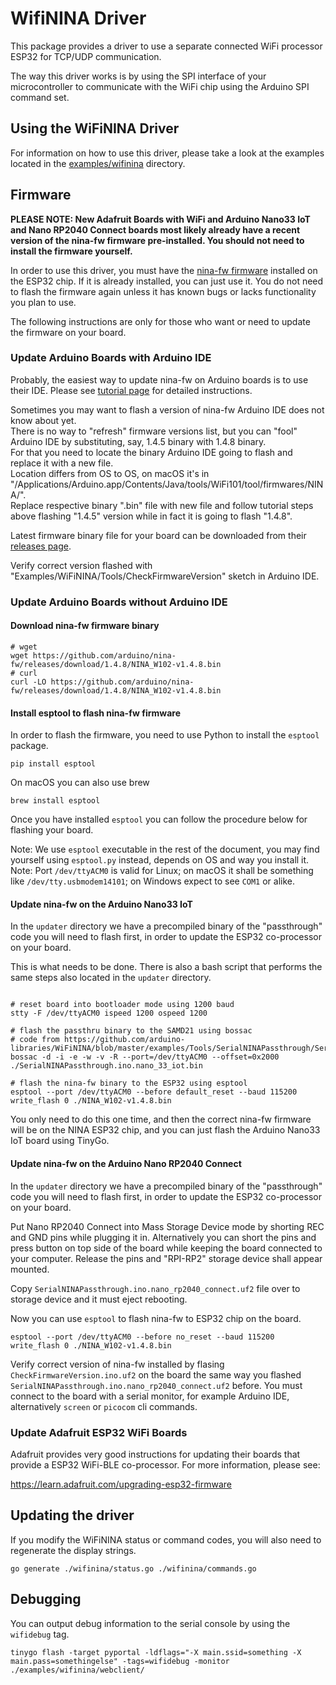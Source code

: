 # WifiNINA Driver

This package provides a driver to use a separate connected WiFi processor ESP32 for TCP/UDP communication.

The way this driver works is by using the SPI interface of your microcontroller to communicate with the WiFi chip using the Arduino SPI command set.

## Using the WiFiNINA Driver

For information on how to use this driver, please take a look at the examples located in the [examples/wifinina](../examples/wifinina) directory.

## Firmware

**PLEASE NOTE: New Adafruit Boards with WiFi and Arduino Nano33 IoT and Nano RP2040 Connect boards most likely already have a recent version of the nina-fw firmware pre-installed. You should not need to install the firmware yourself.**

In order to use this driver, you must have the [nina-fw firmware](https://github.com/arduino/nina-fw/) installed on the ESP32 chip. If it is already installed, you can just use it. You do not need to flash the firmware again unless it has known bugs or lacks functionality you plan to use.

The following instructions are only for those who want or need to update the firmware on your board.

### Update Arduino Boards with Arduino IDE

Probably, the easiest way to update nina-fw on Arduino boards is to use their IDE.
Please see [tutorial page](https://www.arduino.cc/en/Tutorial/WiFiNINA-FirmwareUpdater) for detailed instructions.

Sometimes you may want to flash a version of nina-fw Arduino IDE does not know about yet.  
There is no way to "refresh" firmware versions list, but you can "fool" Arduino IDE by substituting, say, 1.4.5 binary with 1.4.8 binary.  
For that you need to locate the binary Arduino IDE going to flash and replace it with a new file.  
Location differs from OS to OS, on macOS it's in "/Applications/Arduino.app/Contents/Java/tools/WiFi101/tool/firmwares/NINA/".  
Replace respective binary ".bin" file with new file and follow tutorial steps above flashing "1.4.5" version while in fact it is going to flash "1.4.8".

Latest firmware binary file for your board can be downloaded from their [releases page](https://github.com/arduino/nina-fw/releases).

Verify correct version flashed with "Examples/WiFiNINA/Tools/CheckFirmwareVersion" sketch in Arduino IDE.

### Update Arduino Boards without Arduino IDE

#### Download nina-fw firmware binary

```shell
# wget
wget https://github.com/arduino/nina-fw/releases/download/1.4.8/NINA_W102-v1.4.8.bin
# curl
curl -LO https://github.com/arduino/nina-fw/releases/download/1.4.8/NINA_W102-v1.4.8.bin
```

#### Install esptool to flash nina-fw firmware

In order to flash the firmware, you need to use Python to install the `esptool` package.

```shell
pip install esptool
```

On macOS you can also use brew

```shell
brew install esptool
```

Once you have installed `esptool` you can follow the procedure below for flashing your board.

Note: We use `esptool` executable in the rest of the document, you may find yourself using `esptool.py` instead, depends on OS and way you install it.
Note: Port `/dev/ttyACM0` is valid for Linux; on macOS it shall be something like `/dev/tty.usbmodem14101`; on Windows expect to see `COM1` or alike.

#### Update nina-fw on the Arduino Nano33 IoT

In the `updater` directory we have a precompiled binary of the "passthrough" code you will need to flash first, in order to update the ESP32 co-processor on your board.

This is what needs to be done. There is also a bash script that performs the same steps also located in the `updater` directory.

```shell

# reset board into bootloader mode using 1200 baud
stty -F /dev/ttyACM0 ispeed 1200 ospeed 1200

# flash the passthru binary to the SAMD21 using bossac
# code from https://github.com/arduino-libraries/WiFiNINA/blob/master/examples/Tools/SerialNINAPassthrough/SerialNINAPassthrough.ino
bossac -d -i -e -w -v -R --port=/dev/ttyACM0 --offset=0x2000 ./SerialNINAPassthrough.ino.nano_33_iot.bin

# flash the nina-fw binary to the ESP32 using esptool
esptool --port /dev/ttyACM0 --before default_reset --baud 115200 write_flash 0 ./NINA_W102-v1.4.8.bin
```

You only need to do this one time, and then the correct nina-fw firmware will be on the NINA ESP32 chip, and you can just flash the Arduino Nano33 IoT board using TinyGo.

#### Update nina-fw on the Arduino Nano RP2040 Connect

In the `updater` directory we have a precompiled binary of the "passthrough" code you will need to flash first, in order to update the ESP32 co-processor on your board.

Put Nano RP2040 Connect into Mass Storage Device mode by shorting REC and GND pins while plugging it in. Alternatively you can short the pins and press button on top side of the board while keeping the board connected to your computer. Release the pins and "RPI-RP2" storage device shall appear mounted.

Copy `SerialNINAPassthrough.ino.nano_rp2040_connect.uf2` file over to storage device and it must eject rebooting.

Now you can use `esptool` to flash nina-fw to ESP32 chip on the board.

```shell
esptool --port /dev/ttyACM0 --before no_reset --baud 115200 write_flash 0 ./NINA_W102-v1.4.8.bin
```

Verify correct version of nina-fw installed by flasing `CheckFirmwareVersion.ino.uf2` on the board the same way you flashed `SerialNINAPassthrough.ino.nano_rp2040_connect.uf2` before. You must connect to the board with a serial monitor, for example Arduino IDE, alternatively `screen` or `picocom` cli commands.

### Update Adafruit ESP32 WiFi Boards

Adafruit provides very good instructions for updating their boards that provide a ESP32 WiFi-BLE co-processor. For more information, please see:

https://learn.adafruit.com/upgrading-esp32-firmware

## Updating the driver

If you modify the WiFiNINA status or command codes, you will also need to regenerate the display strings.

```
go generate ./wifinina/status.go ./wifinina/commands.go
```

## Debugging

You can output debug information to the serial console by using the `wifidebug` tag.

```
tinygo flash -target pyportal -ldflags="-X main.ssid=something -X main.pass=somethingelse" -tags=wifidebug -monitor ./examples/wifinina/webclient/
```
